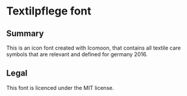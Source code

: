 # Textilpflege font

## Summary
This is an icon font created with Icomoon, that contains all textile care symbols that are relevant and defined for germany 2016.

## Legal
This font is licenced under the MIT license.